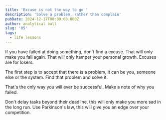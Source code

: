```yaml
---
title: 'Excuse is not the way to go '
description: 'Solve a problem, rather than complain'
pubDate: 2024-12-17T00:00:00.000Z
author: analytical bull
slug: '05'
tags:
  - life lessons
---
```


If you have failed at doing something, don't find a excuse. That will only make you fail again. That will only hamper your personal growth. Excuses are for losers.

The first step is to accept that there is a problem, it can be you, someone else or the system. Find that problem and solve it.

That's the only way you will ever be successful. Make a note of why you failed.

Don't delay tasks beyond their deadline, this will only make you more sad in the long run. Use Parkinson's law, this will give you an edge over your competition.
